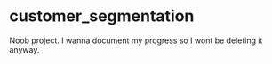 # customer_segmentation

Noob project. I wanna document my progress so I wont be deleting it anyway.
